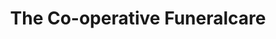 ---
title: "The Co-operative Funeralcare"
url: /lancing/the-co-operative-funeralcare/
shop: funeral directors
---